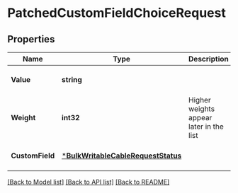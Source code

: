 # PatchedCustomFieldChoiceRequest

## Properties
Name | Type | Description | Notes
------------ | ------------- | ------------- | -------------
**Value** | **string** |  | [optional] [default to null]
**Weight** | **int32** | Higher weights appear later in the list | [optional] [default to null]
**CustomField** | [***BulkWritableCableRequestStatus**](BulkWritableCableRequest_status.md) |  | [optional] [default to null]

[[Back to Model list]](../README.md#documentation-for-models) [[Back to API list]](../README.md#documentation-for-api-endpoints) [[Back to README]](../README.md)

